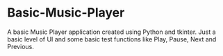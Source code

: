 # Basic-Music-Player
A basic Music Player application created using Python and tkinter. Just a basic level of UI and some basic test functions like Play, Pause, Next and Previous.
